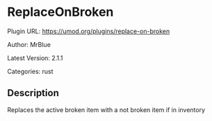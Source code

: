 # ReplaceOnBroken

Plugin URL: https://umod.org/plugins/replace-on-broken

Author: MrBlue

Latest Version: 2.1.1

Categories: rust

## Description

Replaces the active broken item with a not broken item if in inventory
